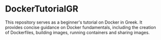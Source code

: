 # DockerTutorialGR
This repository serves as a beginner's tutorial on Docker in Greek. It provides concise guidance on Docker fundamentals, including the creation of Dockerfiles, building images, running containers and sharing images. 
